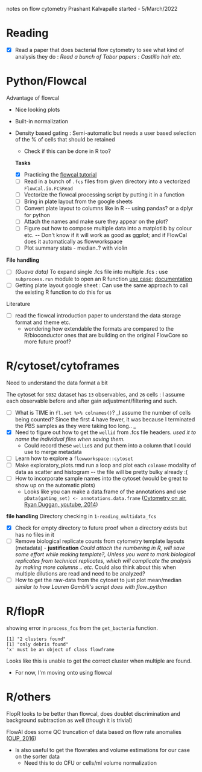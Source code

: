 notes on flow cytometry
Prashant Kalvapalle
started - 5/March/2022

# Reading

- [x] Read a paper that does bacterial flow cytometry to see what kind of analysis they do : _Read a bunch of Tabor papers : Castillo hair etc._
  
  
# Python/Flowcal
Advantage of flowcal
- Nice looking plots
- Built-in normalization
- Density based gating : Semi-automatic but needs a user based selection of the % of cells that should be retained
	- Check if this can be done in R too?
  
  **Tasks**
  - [x] Practicing the [flowcal tutorial](https://taborlab.github.io/FlowCal/python_tutorial)
  - [ ] Read in a bunch of `.fcs` files from given directory into a vectorized `FlowCal.io.FCSRead`
  - [ ] Vectorize the flowcal processing script by putting it in a function
  - [ ] Bring in plate layout from the google sheets
  - [ ] Convert plate layout to columns like in R -- using pandas? or a dplyr for python
  - [ ] Attach the names and make sure they appear on the plot?
  - [ ] Figure out how to compose multiple data into a matplotlib by colour etc. -- Don't know if it will work as good as ggplot; and if FlowCal does it automatically as flowworkspace
  - [ ] Plot summary stats - median..? with violin

**File handling**
- [ ] _(Guava data)_ To expand single .fcs file into multiple .fcs : use `subprocess.run` module to open an R function [use case](https://stackoverflow.com/questions/19894365/running-r-script-from-python); [documentation](https://docs.python.org/3/library/subprocess.html#subprocess.run)
- [ ] Getting plate layout google sheet : Can use the same approach to call the existing R function to do this for us
 
 Literature
  - [ ] read the flowcal introduction paper to understand the data storage format and theme etc.
	  - wondering how extendable the formats are compared to the R/bioconductor ones that are building on the original FlowCore so more future proof?
  
# R/cytoset/cytoframes
Need to understand the data format a bit

The cytoset for `S032` dataset has `13` observables, and `26` cells : I assume each observable before and after gain adjustment/filtering and such. 

- [ ] What is TIME in `fl.set %>% colnames()`? _I assume the number of cells being counted? Since the first 4 have fewer, it was because I terminated the PBS samples as they were taking too long.. _
- [x] Need to figure out how to get the `wellid` from .fcs file headers. _used it to name the individual files when saving them._
	- Could record these `wellid`s and put them into a column that I could use to merge metadata
- [ ] Learn how to explore a `flowworkspace::cytoset`
- [ ] Make exploratory_plots.rmd run a loop and plot each `colname` modality of data as scatter and histogram -- the file will be pretty bulky already :(
- [ ] How to incorporate sample names into the cytoset (would be great to show up on the automatic plots)
	- Looks like you can make a data.frame of the annotations and use `pData(gating_set) <- annotations.data.frame` ([Cytometry on air, Ryan Duggan, youtube, 2014](https://youtu.be/_B7mo6dB3BU?t=2337))

**file handling**
Directory checking in `1-reading_multidata_fcs`
- [x] Check for empty directory to future proof when a directory exists but has no files in it
- [ ] Remove biological replicate counts from cytometry template layouts (metadata) - **justification** _Could attach the numbering in R, will save some effort while making template?, Unless you want to mark biological replicates from technical replicates, which will complicate the analysis by making more columns .. etc._  Could also think about this when multiple dilutions are read and need to be analyzed?
- [ ] How to get the raw-data from the cytoset to just plot mean/median _similar to how Lauren Gambill's script does with flow..python_

# R/flopR
showing error in `process_fcs` from the `get_bacteria` function.
```
[1] "2 clusters found"
[1] "only debris found"
'x' must be an object of class flowframe
``` 
Looks like this is unable to get the correct cluster when multiple are found. 
- For now, I'm moving onto using flowcal

# R/others
FlopR looks to be better than flowcal, does doublet discrimination and background subtraction as well (though it is trivial)

FlowAI does some QC truncation of data based on flow rate anomalies ([OUP, 2016](https://academic-oup-com.ezproxy.rice.edu/bioinformatics/article/32/16/2473/2240408?login=true))
- Is also useful to get the flowrates and volume estimations for our case on the sorter data
	- Need this to do CFU or cells/ml volume normalization


